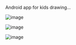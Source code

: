 Android app for kids drawing...

![image](https://github.com/user-attachments/assets/c5f2e1bf-4176-4835-97c2-310d5902b494)

![image](https://github.com/user-attachments/assets/b39ab919-a3bd-4f21-8196-6156e2652d2b)

![image](https://github.com/user-attachments/assets/a0b263df-bd8b-487c-b6d9-6ee2376bdd4d)
